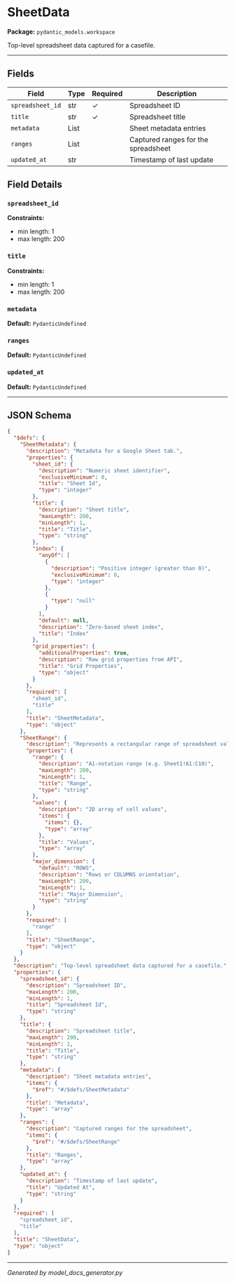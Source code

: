 # SheetData

**Package:** `pydantic_models.workspace`

Top-level spreadsheet data captured for a casefile.

---

## Fields

| Field | Type | Required | Description |
|-------|------|----------|-------------|
| `spreadsheet_id` | str | ✓ | Spreadsheet ID |
| `title` | str | ✓ | Spreadsheet title |
| `metadata` | List |  | Sheet metadata entries |
| `ranges` | List |  | Captured ranges for the spreadsheet |
| `updated_at` | str |  | Timestamp of last update |

## Field Details

### `spreadsheet_id`

**Constraints:**
- min length: 1
- max length: 200

### `title`

**Constraints:**
- min length: 1
- max length: 200

### `metadata`

**Default:** `PydanticUndefined`

### `ranges`

**Default:** `PydanticUndefined`

### `updated_at`

**Default:** `PydanticUndefined`

---

## JSON Schema

```json
{
  "$defs": {
    "SheetMetadata": {
      "description": "Metadata for a Google Sheet tab.",
      "properties": {
        "sheet_id": {
          "description": "Numeric sheet identifier",
          "exclusiveMinimum": 0,
          "title": "Sheet Id",
          "type": "integer"
        },
        "title": {
          "description": "Sheet title",
          "maxLength": 200,
          "minLength": 1,
          "title": "Title",
          "type": "string"
        },
        "index": {
          "anyOf": [
            {
              "description": "Positive integer (greater than 0)",
              "exclusiveMinimum": 0,
              "type": "integer"
            },
            {
              "type": "null"
            }
          ],
          "default": null,
          "description": "Zero-based sheet index",
          "title": "Index"
        },
        "grid_properties": {
          "additionalProperties": true,
          "description": "Raw grid properties from API",
          "title": "Grid Properties",
          "type": "object"
        }
      },
      "required": [
        "sheet_id",
        "title"
      ],
      "title": "SheetMetadata",
      "type": "object"
    },
    "SheetRange": {
      "description": "Represents a rectangular range of spreadsheet values.",
      "properties": {
        "range": {
          "description": "A1-notation range (e.g. Sheet1!A1:C10)",
          "maxLength": 200,
          "minLength": 1,
          "title": "Range",
          "type": "string"
        },
        "values": {
          "description": "2D array of cell values",
          "items": {
            "items": {},
            "type": "array"
          },
          "title": "Values",
          "type": "array"
        },
        "major_dimension": {
          "default": "ROWS",
          "description": "Rows or COLUMNS orientation",
          "maxLength": 200,
          "minLength": 1,
          "title": "Major Dimension",
          "type": "string"
        }
      },
      "required": [
        "range"
      ],
      "title": "SheetRange",
      "type": "object"
    }
  },
  "description": "Top-level spreadsheet data captured for a casefile.",
  "properties": {
    "spreadsheet_id": {
      "description": "Spreadsheet ID",
      "maxLength": 200,
      "minLength": 1,
      "title": "Spreadsheet Id",
      "type": "string"
    },
    "title": {
      "description": "Spreadsheet title",
      "maxLength": 200,
      "minLength": 1,
      "title": "Title",
      "type": "string"
    },
    "metadata": {
      "description": "Sheet metadata entries",
      "items": {
        "$ref": "#/$defs/SheetMetadata"
      },
      "title": "Metadata",
      "type": "array"
    },
    "ranges": {
      "description": "Captured ranges for the spreadsheet",
      "items": {
        "$ref": "#/$defs/SheetRange"
      },
      "title": "Ranges",
      "type": "array"
    },
    "updated_at": {
      "description": "Timestamp of last update",
      "title": "Updated At",
      "type": "string"
    }
  },
  "required": [
    "spreadsheet_id",
    "title"
  ],
  "title": "SheetData",
  "type": "object"
}
```

---

*Generated by model_docs_generator.py*
